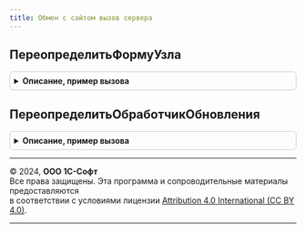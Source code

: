 ```yaml
---
title: Обмен с сайтом вызов сервера
---
```



## ПереопределитьФормуУзла
<details style="margin: 1em 0; padding: 0.5em; border: 1px solid #ccc; border-radius: 6px;">

<summary style="font-weight: bold; cursor: pointer;">Описание, пример вызова</summary>

```bsl

// Устарело. Позволяет переопределить форму узла плана обмена "Обмен с сайтом".
//
// Параметры:
//  ВыбраннаяФорма - Форма - форма узла.
//
Процедура ПереопределитьФормуУзла(ВыбраннаяФорма) Экспорт
```

Пример вызова
```bsl
ОбменССайтомВызовСервера.ПереопределитьФормуУзла(ВыбраннаяФорма) 
```
</details>

## ПереопределитьОбработчикОбновления
<details style="margin: 1em 0; padding: 0.5em; border: 1px solid #ccc; border-radius: 6px;">

<summary style="font-weight: bold; cursor: pointer;">Описание, пример вызова</summary>

```bsl

// Устарело. Позволяет переопределить действия обработчика обновления.
//
// Параметры:
//  ПредставлениеОбработчика - Строка - представление обработчика обновления, вызвавшего процедуру.
//
Процедура ПереопределитьОбработчикОбновления(ПредставлениеОбработчика) Экспорт
```

Пример вызова
```bsl
ОбменССайтомВызовСервера.ПереопределитьОбработчикОбновления(ПредставлениеОбработчика) 
```
</details>

---

© 2024, **ООО 1С-Софт**  
Все права защищены. Эта программа и сопроводительные материалы предоставляются  
в соответствии с условиями лицензии [Attribution 4.0 International (CC BY 4.0)](https://creativecommons.org/licenses/by/4.0/legalcode).

---
